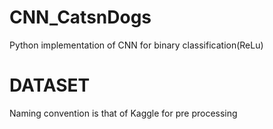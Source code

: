 # CNN_CatsnDogs
Python implementation of CNN for binary classification(ReLu)

# DATASET
Naming convention is that of Kaggle for pre processing
